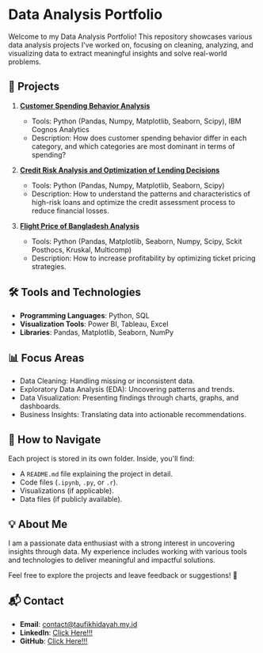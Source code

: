 # Data Analysis Portfolio

Welcome to my Data Analysis Portfolio! This repository showcases various data analysis projects I've worked on, focusing on cleaning, analyzing, and visualizing data to extract meaningful insights and solve real-world problems.

## 📂 Projects

1. **[Customer Spending Behavior Analysis](./Project-1-Customer-Spending-Behavior-Analysis/)**  
   - Tools: Python (Pandas, Numpy, Matplotlib, Seaborn, Scipy), IBM Cognos Analytics 
   - Description: How does customer spending behavior differ in each category, and which categories are most dominant in terms of spending?

2. **[Credit Risk Analysis and Optimization of Lending Decisions](./Project-2-Credit-Risk-Analysis-and-Optimization-of-Lending-Decisions/)**  
   - Tools: Python (Pandas, Numpy, Matplotlib, Seaborn, Scipy)
   - Description: How to understand the patterns and characteristics of high-risk loans and optimize the credit assessment process to reduce financial losses.

3. **[Flight Price of Bangladesh Analysis](./Project-3-Flight-Price-Dataset-of-Bangladesh-Analysis/)**  
   - Tools: Python (Pandas, Matplotlib, Seaborn, Numpy, Scipy, Sckit Posthocs, Kruskal, Multicomp)
   - Description: How to increase profitability by optimizing ticket pricing strategies.

## 🛠️ Tools and Technologies
- **Programming Languages**: Python, SQL
- **Visualization Tools**: Power BI, Tableau, Excel
- **Libraries**: Pandas, Matplotlib, Seaborn, NumPy

## 📊 Focus Areas
- Data Cleaning: Handling missing or inconsistent data.
- Exploratory Data Analysis (EDA): Uncovering patterns and trends.
- Data Visualization: Presenting findings through charts, graphs, and dashboards.
- Business Insights: Translating data into actionable recommendations.

## 📑 How to Navigate
Each project is stored in its own folder. Inside, you'll find:
- A `README.md` file explaining the project in detail.
- Code files (`.ipynb`, `.py`, or `.r`).
- Visualizations (if applicable).
- Data files (if publicly available).

## 💡 About Me
I am a passionate data enthusiast with a strong interest in uncovering insights through data. My experience includes working with various tools and technologies to deliver meaningful and impactful solutions.

Feel free to explore the projects and leave feedback or suggestions! 🚀

## 📬 Contact
- **Email**: contact@taufikhidayah.my.id
- **LinkedIn**: [Click Here!!!](https://linkedin.com/in/hidayah24)
- **GitHub**: [Click Here!!!](https://github.com/hidayah24)

